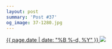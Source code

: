 ```yaml
---
layout: post
summary: 'Post #37'
og_image: 37-1280.jpg
---
```


<p>
 <time>
  <a href="/37">
   {{ page.date | date: "%B %-d, %Y" }}
  </a>
 </time>
 <a href="/37">
  <img data-taken="9/3/2013" sizes="(min-width: 700px) 50vw, calc(100vw - 2rem)" src="{{ site.assets_url }}/37-640.jpg" srcset="{{ site.assets_url }}/37-1280.jpg 1280w, {{ site.assets_url }}/37-960.jpg 960w, {{ site.assets_url }}/37-640.jpg 640w, {{ site.assets_url }}/37-320.jpg 320w"/>
 </a>
</p>
